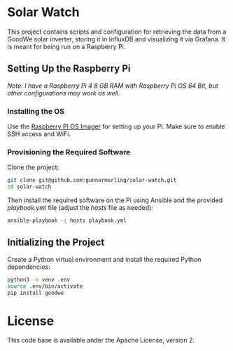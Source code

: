 # Solar Watch

This project contains scripts and configuration for retrieving the data from a GoodWe solar inverter, storing it in InfluxDB and visualizing it via Grafana.
It is meant for being run on a Raspberry Pi.

## Setting Up the Raspberry Pi

_Note: I have a Raspberry Pi 4 8 GB RAM with Raspberry Pi OS 64 Bit, but other configurations may work as well._

### Installing the OS

Use the [Raspberry PI OS Imager](https://www.raspberrypi.com/software/) for setting up your PI.
Make sure to enable SSH access and WiFi.

### Provisioning the Required Software

Clone the project:

```bash
git clone git@github.com:gunnarmorling/solar-watch.git
cd solar-watch
```

Then install the required software on the Pi using Ansible and the provided _playbook.yml_ file (adjust the _hosts_ file as needed):

```bash
ansible-playbook -i hosts playbook.yml
```

## Initializing the Project

Create a Python virtual environment and install the required Python dependencies:

```bash
python3 -m venv .env
source .env/bin/activate
pip install goodwe
```

# License

This code base is available ander the Apache License, version 2.
